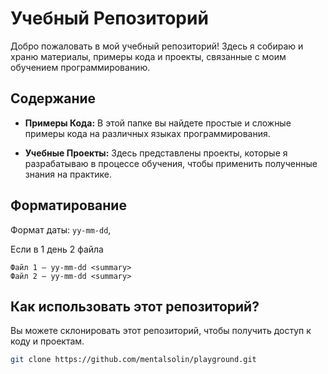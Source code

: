 # Учебный Репозиторий

Добро пожаловать в мой учебный репозиторий! Здесь я собираю и храню материалы, примеры кода и проекты, связанные с моим обучением программированию.

## Содержание

- **Примеры Кода:** В этой папке вы найдете простые и сложные примеры кода на различных языках программирования.

- **Учебные Проекты:** Здесь представлены проекты, которые я разрабатываю в процессе обучения, чтобы применить полученные знания на практике.

## Форматирование

Формат даты: `yy-mm-dd`,

Если в 1 день 2 файла

```
Файл 1 — yy-mm-dd <summary>
Файл 2 — yy-mm-dd <summary>
```

## Как использовать этот репозиторий?

Вы можете склонировать этот репозиторий, чтобы получить доступ к коду и проектам.

   ```bash
   git clone https://github.com/mentalsolin/playground.git
